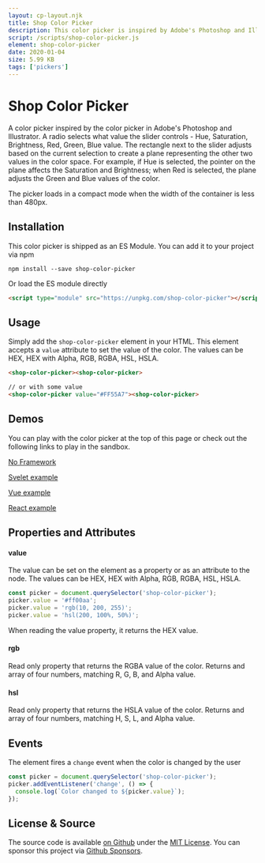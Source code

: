 ```yaml
---
layout: cp-layout.njk
title: Shop Color Picker
description: This color picker is inspired by Adobe's Photoshop and Illustrator.
script: /scripts/shop-color-picker.js
element: shop-color-picker
date: 2020-01-04
size: 5.99 KB
tags: ['pickers']
---
```


# Shop Color Picker

A color picker inspired by the color picker in Adobe's Photoshop and Illustrator. A radio selects what value the slider controls - Hue, Saturation, Brightness, Red, Green, Blue value. The rectangle next to the slider adjusts based on the current selection to create a plane representing the other two values in the color space. For example, if Hue is selected, the pointer on the plane affects the Saturation and Brightness; when Red is selected, the plane adjusts the Green and Blue values of the color. 

The picker loads in a compact mode when the width of the container is less than 480px. 

## Installation 
This color picker is shipped as an ES Module. You can add it to your project via npm

```shell
npm install --save shop-color-picker
```

Or load the ES module directly

```html
<script type="module" src="https://unpkg.com/shop-color-picker"></script>
```

## Usage
Simply add the `shop-color-picker` element in your HTML. This element accepts a `value` attribute to set the value of the color. 
The values can be HEX, HEX with Alpha, RGB, RGBA, HSL, HSLA.

```html
<shop-color-picker><shop-color-picker>

// or with some value
<shop-color-picker value="#FF55A7"><shop-color-picker>
```

## Demos
You can play with the color picker at the top of this page or check out the following links to play in the sandbox.

[No Framework](https://codesandbox.io/s/shop-color-picker-yv4p3)

[Svelet example](https://codesandbox.io/s/shop-color-picker-svelte-cx8hf)

[Vue example](https://codesandbox.io/s/shop-color-picker-vue-3m9n6)

[React example](https://codesandbox.io/s/shop-color-picker-react-ctt32)

## Properties and Attributes

#### value
The value can be set on the element as a property or as an attribute to the node. The values can be HEX, HEX with Alpha, RGB, RGBA, HSL, HSLA.

```javascript
const picker = document.querySelector('shop-color-picker');
picker.value = '#ff00aa';
picker.value = 'rgb(10, 200, 255)';
picker.value = 'hsl(200, 100%, 50%)';
```

When reading the value property, it returns the HEX value. 

#### rgb
Read only property that returns the RGBA value of the color. Returns and array of four numbers, matching R, G, B, and Alpha value.

#### hsl
Read only property that returns the HSLA value of the color. Returns and array of four numbers, matching H, S, L, and Alpha value.

## Events
The element fires a `change` event when the color is changed by the user

```javascript
const picker = document.querySelector('shop-color-picker');
picker.addEventListener('change', () => {
  console.log(`Color changed to ${picker.value}`);
});
```

## License & Source
The source code is available [on Github](https://github.com/pshihn/every-color-picker) under the [MIT License](https://github.com/pshihn/every-color-picker/blob/master/LICENSE). You can sponsor this project via [Github Sponsors](https://github.com/sponsors/pshihn).